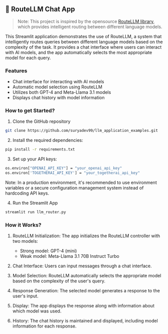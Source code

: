 ## 📡 RouteLLM Chat App 

> Note: This project is inspired by the opensource [RouteLLM library](https://github.com/lm-sys/RouteLLM/tree/main), which provides intelligent routing between different language models.

This Streamlit application demonstrates the use of RouteLLM, a system that intelligently routes queries between different language models based on the complexity of the task. It provides a chat interface where users can interact with AI models, and the app automatically selects the most appropriate model for each query.

### Features
- Chat interface for interacting with AI models
- Automatic model selection using RouteLLM
- Utilizes both GPT-4 and Meta-Llama 3.1 models
- Displays chat history with model information

### How to get Started?

1. Clone the GitHub repository

```bash
git clone https://github.com/suryadev99/llm_application_examples.git
```
2. Install the required dependencies:

```bash
pip install -r requirements.txt
```
3. Set up your API keys:

```bash
os.environ["OPENAI_API_KEY"] = "your_openai_api_key"
os.environ['TOGETHERAI_API_KEY'] = "your_togetherai_api_key"
```
Note: In a production environment, it's recommended to use environment variables or a secure configuration management system instead of hardcoding API keys.

4. Run the Streamlit App
```bash
streamlit run llm_router.py
```

### How it Works?

1. RouteLLM Initialization: The app initializes the RouteLLM controller with two models:
    - Strong model: GPT-4 (mini)
    -  Weak model: Meta-Llama 3.1 70B Instruct Turbo

2. Chat Interface: Users can input messages through a chat interface.

3. Model Selection: RouteLLM automatically selects the appropriate model based on the complexity of the user's query.

4. Response Generation: The selected model generates a response to the user's input.

5. Display: The app displays the response along with information about which model was used.

6. History: The chat history is maintained and displayed, including model information for each response.